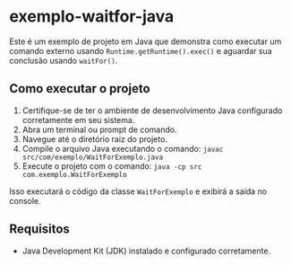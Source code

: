 # exemplo-waitfor-java

Este é um exemplo de projeto em Java que demonstra como executar um comando externo usando `Runtime.getRuntime().exec()` e aguardar sua conclusão usando `waitFor()`.

## Como executar o projeto
1. Certifique-se de ter o ambiente de desenvolvimento Java configurado corretamente em seu sistema.
2. Abra um terminal ou prompt de comando.
3. Navegue até o diretório raiz do projeto.
4. Compile o arquivo Java executando o comando: `javac src/com/exemplo/WaitForExemplo.java`
5. Execute o projeto com o comando: `java -cp src com.exemplo.WaitForExemplo`

Isso executará o código da classe `WaitForExemplo` e exibirá a saída no console.

## Requisitos
- Java Development Kit (JDK) instalado e configurado corretamente.

